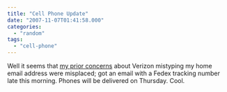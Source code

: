 ```yaml
---
title: "Cell Phone Update"
date: "2007-11-07T01:41:58.000"
categories: 
  - "random"
tags: 
  - "cell-phone"
---
```


Well it seems that [my prior concerns](http://www.chrishubbs.com/2007/11/06/making-the-switch/) about Verizon mistyping my home email address were misplaced; got an email with a Fedex tracking number late this morning. Phones will be delivered on Thursday. Cool.
